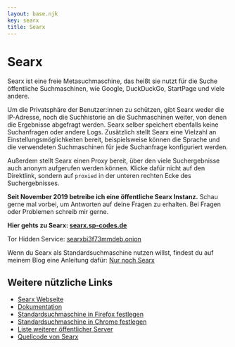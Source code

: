 ```yaml
---
layout: base.njk
key: searx
title: Searx
---
```

# <i class="si si-search"></i> Searx

Searx ist eine freie Metasuchmaschine, das heißt sie nutzt für die Suche öffentliche Suchmaschinen, wie Google, DuckDuckGo, StartPage und viele andere. 

Um die Privatsphäre der Benutzer:innen zu schützen, gibt Searx weder die IP-Adresse, noch die Suchhistorie an die Suchmaschinen weiter, von denen die Ergebnisse abgefragt werden. Searx selber speichert ebenfalls keine Suchanfragen oder andere Logs. Zusätzlich stellt Searx eine Vielzahl an Einstellungsmöglichkeiten bereit, beispielsweise können die Sprache und die verwendeten Suchmaschinen für jede Suchanfrage konfiguriert werden.

Außerdem stellt Searx einen Proxy bereit, über den viele Suchergebnisse auch anonym aufgerufen werden können. Klicke dafür nicht auf den Direktlink, sondern auf `proxied` in der unteren rechten Ecke des Suchergebnisses.

__Seit November 2019 betreibe ich eine öffentliche Searx Instanz.__ Schau gerne mal vorbei, um Antworten auf deine Fragen zu erhalten. Bei Fragen oder Problemen schreib mir gerne.

__Hier gehts zu Searx: [searx.sp-codes.de](https://searx.sp-codes.de)__

Tor Hidden Service: [searxbi3f73mmdeb.onion](http://searxbi3f73mmdeb.onion)

Wenn du Searx als Standardsuchmaschine nutzen willst, findest du auf meinem Blog eine Anleitung dafür: [Nur noch Searx](https://blog.sp-codes.de/nur-noch-searx/)

## Weitere nützliche Links

* [Searx Webseite](https://asciimoo.github.io/searx/)
* [Dokumentation](https://asciimoo.github.io/searx/user/index.html)
* [Standardsuchmaschine in Firefox festlegen](https://support.mozilla.org/de/kb/suchmaschinen-in-firefox-hinzufuegen-oder-entfernen)
* [Standardsuchmaschine in Chrome festlegen](https://support.google.com/chrome/answer/95426?co=GENIE.Platform%3DDesktop&hl=de)
* [Liste weiterer öffentlicher Server](https://searx.space/)
* [Quellcode von Searx](https://github.com/asciimoo/searx)

